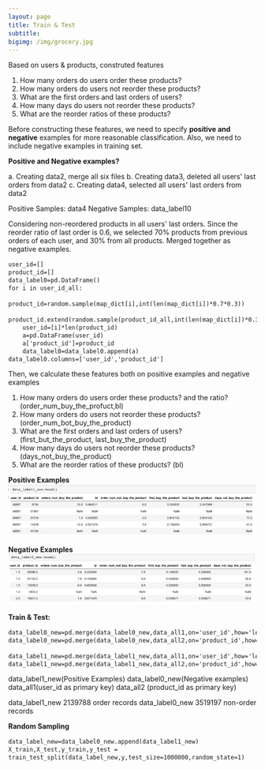 ```yaml
---
layout: page
title: Train & Test
subtitle:
bigimg: /img/grocery.jpg
---
```


Based on users & products, construted features
1.	How many orders do users order these products?
2.	How many orders do users not reorder these products?
3.	What are the first orders and last orders of users?
4.	How many days do users not reorder these products?
5.	What are the reorder ratios of these products?

Before constructing these features, we need to specify **positive and negative** examples for more reasonable classification. Also, we need to include negative examples in training set. 

**Positive and Negative examples?**

a.	Creating data2, merge all six files 
b.	Creating data3, deleted all users' last orders from data2
c.	Creating data4, selected all users' last orders from data2 

Positive Samples: data4
Negative Samples: data_label10

Considering non-reordered products in all users' last orders. 
Since the reorder ratio of last order is 0.6, we selected 70% products from previous orders of each user, and 30% from all products. Merged together as negative examples.
```
user_id=[]
product_id=[]
data_label0=pd.DataFrame()
for i in user_id_all:
    product_id=random.sample(map_dict[i],int(len(map_dict[i])*0.7*0.3))
    product_id.extend(random.sample(product_id_all,int(len(map_dict[i])*0.3*0.3)))
    user_id=[i]*len(product_id)
    a=pd.DataFrame(user_id)
    a['product_id']=product_id
    data_label0=data_label0.append(a)
data_label0.columns=['user_id','product_id']
```
Then, we calculate these features both on positive examples and negative examples
1.	How many orders do users order these products? and the ratio? (order_num_buy_the_profuct,bl)
2.	How many orders do users not reorder these products? (order_num_bot_buy_the_product)
3.	What are the first orders and last orders of users? (first_but_the_product, last_buy_the_product)
4.	How many days do users not reorder these products? (days_not_buy_the_product)
5.	What are the reorder ratios of these products? (bl)

**Positive Examples**
![label1](/img/label1.png)



**Negative Examples**
![label0](/img/label0.png)


**Train & Test:**
```
data_label0_new=pd.merge(data_label0_new,data_all1,on='user_id',how='left')
data_label0_new=pd.merge(data_label0_new,data_all2,on='product_id',how='left')

data_label1_new=pd.merge(data_label1_new,data_all1,on='user_id',how='left')
data_label1_new=pd.merge(data_label1_new,data_all2,on='product_id',how='left')
```
data_label1_new(Positive Examples)
data_label0_new(Negative examples) 
data_all1(user_id as primary key)
data_all2 (product_id as primary key)

data_label1_new 2139788 order records
data_label0_new 3519197 non-order records

**Random Sampling**
```
data_label_new=data_label0_new.append(data_label1_new)
X_train,X_test,y_train,y_test = train_test_split(data_label_new,y,test_size=1000000,random_state=1)
```



